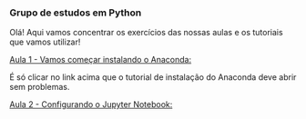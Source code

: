 ### Grupo de estudos em Python ###

Olá!
Aqui vamos concentrar os exercícios das nossas aulas e os tutoriais que vamos utilizar!

[Aula 1 - Vamos começar instalando o Anaconda:](https://github.com/hugonbg/grupo_de_estudos_python/blob/master/anaconda/Instala%C3%A7%C3%A3o%20do%20Anaconda.ipynb)

É só clicar no link acima que o tutorial de instalação do Anaconda deve abrir sem problemas.

[Aula 2 - Configurando o Jupyter Notebook:](https://github.com/hugonbg/grupo_de_estudos_python/blob/master/Jupyter%20Notebook/Introdu%C3%A7%C3%A3o%20ao%20Jupyter%20Notebook.ipynb)
